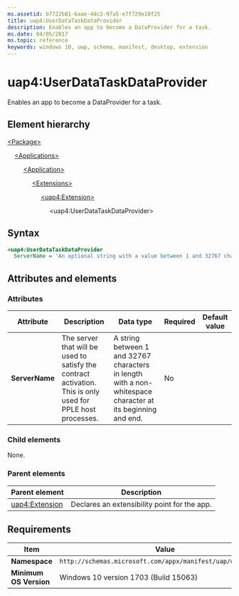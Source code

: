 ```yaml
---
ms.assetid: b7722b81-6aae-4dc2-97a5-e7f729e10f25
title: uap4:UserDataTaskDataProvider
description: Enables an app to become a DataProvider for a task.
ms.date: 04/05/2017
ms.topic: reference
keywords: windows 10, uwp, schema, manifest, desktop, extension 
---
```


# uap4:UserDataTaskDataProvider

Enables an app to become a DataProvider for a task.

## Element hierarchy

[\<Package\>](element-package.md)

&nbsp;&nbsp;&nbsp;&nbsp;[\<Applications\>](element-applications.md)

&nbsp;&nbsp;&nbsp;&nbsp; &nbsp;&nbsp;&nbsp;&nbsp;[\<Application\>](element-application.md)

&nbsp;&nbsp;&nbsp;&nbsp; &nbsp;&nbsp;&nbsp;&nbsp; &nbsp;&nbsp;&nbsp;&nbsp;[\<Extensions\>](element-1-extensions.md)

&nbsp;&nbsp;&nbsp;&nbsp; &nbsp;&nbsp;&nbsp;&nbsp; &nbsp;&nbsp;&nbsp;&nbsp; &nbsp;&nbsp;&nbsp;&nbsp;[\<uap4:Extension\>](element-uap4-extension.md)

&nbsp;&nbsp;&nbsp;&nbsp; &nbsp;&nbsp;&nbsp;&nbsp; &nbsp;&nbsp;&nbsp;&nbsp; &nbsp;&nbsp;&nbsp;&nbsp; &nbsp;&nbsp;&nbsp;&nbsp;\<uap4:UserDataTaskDataProvider\>

## Syntax

```xml
<uap4:UserDataTaskDataProvider
  ServerName = 'An optional string with a value between 1 and 32767 characters in length with a non-whitespace character at its beginning and end.' >
```

## Attributes and elements

### Attributes

| Attribute | Description | Data type | Required | Default value |
|-|-|-|-|-|
| **ServerName** | The server that will be used to satisfy the contract activation. This is only used for PPLE host processes. | A string between 1 and 32767 characters in length with a non-whitespace character at its beginning and end. | No |  |

### Child elements

None.

### Parent elements

| Parent element | Description |
|-|-|
| [uap4:Extension](element-uap4-extension.md) | Declares an extensibility point for the app. |

## Requirements

| Item | Value |
|--|--|
| **Namespace** | `http://schemas.microsoft.com/appx/manifest/uap/windows10/4` |
| **Minimum OS Version** | Windows 10 version 1703 (Build 15063) |
